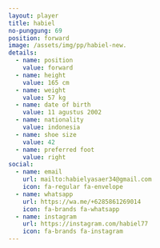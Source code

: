 ```yaml
---
layout: player
title: habiel
no-punggung: 69
position: forward
image: /assets/img/pp/habiel-new.
details:
  - name: position
    value: forward
  - name: height
    value: 165 cm
  - name: weight
    value: 57 kg
  - name: date of birth
    value: 11 agustus 2002
  - name: nationality
    value: indonesia
  - name: shoe size
    value: 42
  - name: preferred foot
    value: right
social:
  - name: email
    url: mailto:habielyasaer34@gmail.com
    icon: fa-regular fa-envelope
  - name: whatsapp
    url: https://wa.me/+6285861269014
    icon: fa-brands fa-whatsapp
  - name: instagram
    url: https://instagram.com/habiel77
    icon: fa-brands fa-instagram
---
```

